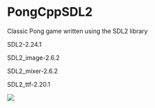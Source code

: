 # PongCppSDL2
Classic Pong game written using the SDL2 library

SDL2-2.24.1

SDL2_image-2.6.2

SDL2_mixer-2.6.2

SDL2_ttf-2.20.1

![](https://imgur.com/cmKyD5a.png)
